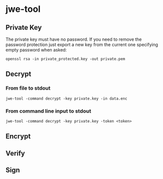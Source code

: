 # jwe-tool

## Private Key
The private key must have no password.
If you need to remove the password protection just export a new key from the current one specifying empty password when asked:
```
openssl rsa -in private_protected.key -out private.pem
```

## Decrypt

### From file to stdout
```
jwe-tool -command decrypt -key private.key -in data.enc
```

### From command line input to stdout
```
jwe-tool -command decrypt -key private.key -token <token>
```

## Encrypt

## Verify

## Sign
